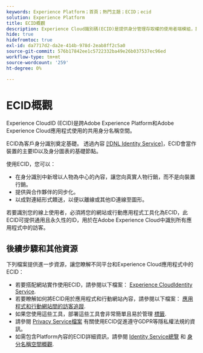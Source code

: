 ```yaml
---
keywords: Experience Platform；首頁；熱門主題；ECID；ecid
solution: Experience Platform
title: ECID概觀
description: Experience Cloud識別碼(ECID)是提供身分管理存取權的使用者端模組，提供三個主要功能。
hide: true
hidefromtoc: true
exl-id: da7717d2-da2e-414b-978d-2eab8ff2c5a0
source-git-commit: 576b17842ee1c5722332ba49e26b037537ec96ed
workflow-type: tm+mt
source-wordcount: '259'
ht-degree: 0%

---
```


# ECID概觀

Experience CloudID (ECID)是跨Adobe Experience Platform和Adobe Experience Cloud應用程式使用的共用身分名稱空間。

ECID為客戶身分識別奠定基礎。 透過內容 [[!DNL Identity Service]](../home.md)，ECID會當作裝置的主要ID以及身分圖表的基礎節點。

使用ECID，您可以：

* 在身分識別中新增以人物為中心的內容，讓您向真實人物行銷，而不是向裝置行銷。
* 提供與合作夥伴的同步化。
* 以成對連結形式饋送，以便以離線或其他ID連線至圖形。

若要識別您的線上使用者，必須將您的網站或行動應用程式工具化為ECID，此ECID可提供通用且永久性的ID，用於在Adobe Experience Cloud中識別所有應用程式中的訪客。

## 後續步驟和其他資源

下列檔案提供進一步資源，讓您瞭解不同平台和Experience Cloud應用程式中的ECID：

* 若要搭配網站實作使用ECID，請參閱以下檔案： [Experience CloudIdentity Service](https://experienceleague.adobe.com/docs/id-service/using/home.html).
* 若要瞭解如何將ECID用於應用程式和行動網站內容，請參閱以下檔案： [應用程式和行動網站間的訪客追蹤](https://experienceleague.adobe.com/docs/mobile-services/ios/sdk-reference-ios/hybrid-app.html#sdk-reference-ios).
* 如果您使用這些工具，部署這些工具會非常簡單且易於管理 [標籤](../../tags/home.md).
* 請參閱 [Privacy Service檔案](../../privacy-service/identity-data.md) 有關使用ECID促進遵守GDPR等隱私權法規的資訊。
* 如需包含Platform內容的ECID詳細資訊，請參閱 [Identity Service總覽](../home.md) 和 [身分名稱空間概觀](./namespaces.md).